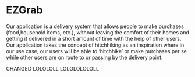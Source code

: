 # EZGrab
Our application is a delivery system that allows people to make purchases (food,household items, etc.), without leaving the comfort of their homes and getting it delivered in a short amount of time with the help of other users. Our application takes the concept of hitchhiking as an inspiration where in our use case, our users will be able to ‘hitchhike’ or make purchases per se while other users are on route to or passing by the delivery point.

CHANGED
LOLOLOLL
LOLOLOLOLOLL